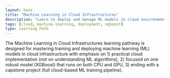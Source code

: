 ```yaml
---
layout: base
title: "Machine Learning in Cloud Infrastructures"
description: "Learn to deploy and manage ML models in cloud environments"
tags: [cloud, machine-learning, deployment, xgboost]
type: Learning Path
---
```

<div class="justify-text">
<p>
The Machine Learning in Cloud Infrastructures learning pathway is designed for mastering training and deploying machine learning (ML) models in cloud infrastructure with emphasis on 1) practical cloud implementation (not on understanding ML algorithms), 2) focused on one robust model (XGBoost) that runs on both CPU and GPU, 3) ending with a capstone project (full cloud-based ML training pipeline).
</p>
